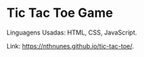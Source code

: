 # Tic Tac Toe Game

Linguagens Usadas: HTML, CSS, JavaScript.

Link: https://nthnunes.github.io/tic-tac-toe/.